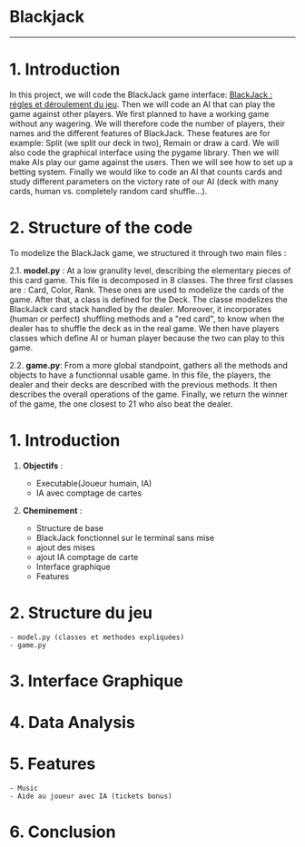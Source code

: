 # Blackjack

***
# 1. Introduction
  
In this project, we will code the BlackJack game interface: [BlackJack : régles et déroulement du jeu](https://www.le-black-jack.com/regles-du-blackjack.html). Then we will code an AI that can play the game against other players. We first planned to have a working game without any wagering. We will therefore code the number of players, their names and the different features of BlackJack. These features are for example: Split (we split our deck in two), Remain or draw a card. We will also code the graphical interface using the pygame library. Then we will make AIs play our game against the users. Then we will see how to set up a betting system. Finally we would like to code an AI that counts cards and study different parameters on the victory rate of our AI (deck with many cards, human vs. completely random card shuffle...).


# 2. Structure of the code

To modelize the BlackJack game, we structured it through two main files : 

2.1. **model.py** : At a low granulity level, describing the elementary pieces of this card game. This file is decomposed in 8 classes. 
The three first classes are : Card, Color, Rank. These ones are used to modelize the cards of the game.
After that, a class is defined for the Deck. The classe modelizes the BlackJack card stack handled by the dealer. Moreover, it incorporates (human or perfect) shuffling methods and a "red card", to know when the dealer has to shuffle the deck as in the real game.
We then have players classes which define AI or human player because the two can play to this game.
    
2.2. **game.py**:  From a more global standpoint, gathers all the methods and objects to have a functionnal usable game. 
In this file, the players, the dealer and their decks are described with the previous methods. It then describes the overall operations of the game. Finally, we return the winner of the game, the one closest to 21 who also beat the dealer.
            
                 



# 1. Introduction

1. **Objectifs** :
    - Executable(Joueur humain, IA)
    - IA avec comptage de cartes

2. **Cheminement** :
    - Structure de base
    - BlackJack fonctionnel sur le terminal sans mise
    - ajout des mises
    - ajout IA comptage de carte
    - Interface graphique
    -  Features

# 2. Structure du jeu 
    - model.py (classes et methodes expliquées)
    - game.py
    
# 3. Interface Graphique 

# 4. Data Analysis

# 5. Features 
    - Music
    - Aide au joueur avec IA (tickets bonus)

# 6. Conclusion
 

